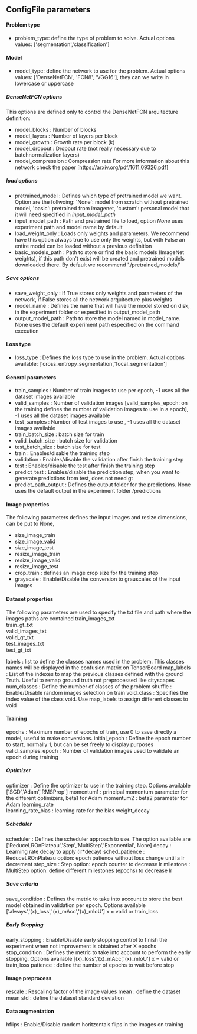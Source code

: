 ## ConfigFile parameters

#### Problem type
- problem_type: define the type of problem to solve. Actual options values: ['segmentation','classification']
#### Model
- model_type: define the network to use for the problem. Actual options values: ['DenseNetFCN', 'FCN8', 'VGG16'], they can we write in lowercase or uppercase
##### DenseNetFCN options ####
This options are defined only to control the DenseNetFCN arquitecture definition:
- model_blocks                : Number of blocks
- model_layers                : Number of layers per block
- model_growth                : Growth rate per block (k)
- model_dropout               : Dropout rate (not really necessary due to batchnormalization layers)
- model_compression           : Compression rate
For more information about this network check the paper [https://arxiv.org/pdf/1611.09326.pdf]
##### load options
- pretrained_model            : Defines which type of pretrained model we want. Option are the follwoing: 'None': model from scratch without pretrained model, 'basic': pretrained from imagenet, 'custom': personal model that it will need specified in _input_model_path_
- input_model_path            : Path and pretrained file to load, option _None_ uses experiment path and model name by default
- load_weight_only            : Loads only weights and parameters. We recommend have this option always true to use only the weights, but with False an entire model can be loaded without a previous definition
- basic_models_path           : Path to store or find the basic models (ImageNet weights), if this path don't exist will be created and pretrained models downloaded there. By default we recommend './pretrained_models/'
##### Save options
- save_weight_only            : If True stores only weights and parameters of the network, if False stores all the network arquitecture plus weights
- model_name                  : Defines the name that will have the model stored on disk, in the experiment folder or especified in output_model_path
- output_model_path           : Path to store the model named in model_name. None uses the default experiment path especified on the command execution

#### Loss type
- loss_type                   : Defines the loss type to use in the problem. Actual options available: ['cross_entropy_segmentation','focal_segmentation']

#### General parameters

- train_samples               : Number of train images to use per epoch, -1 uses all the dataset images available
- valid_samples               : Number of validation images [valid_samples_epoch: on the training defines the number of validation images to use in a epoch], -1 uses all the dataset images available
- test_samples                : Number of test images to use , -1 uses all the dataset images available
- train_batch_size            : batch size for train
- valid_batch_size            : batch size for validation
- test_batch_size             : batch size for test
- train                       : Enables/disable the training step
- validation                  : Enables/disable the validation after finish the training step
- test                        : Enables/disable the test after finish the training step
- predict_test                : Enables/disable the prediction step, when you want to generate predictions from test, does not need gt
- predict_path_output         : Defines the output folder for the predictions. None uses the default output in the experiment folder /predictions

#### Image properties
The following parameters defines the input images and resize dimensions, can be put to None, 
- size_image_train            
- size_image_valid             
- size_image_test              
- resize_image_train          
- resize_image_valid         
- resize_image_test           
- crop_train                  : defines an image crop size for the training step 
- grayscale                   : Enable/Disable the conversion to grauscales of the input images

#### Dataset properties
The following parameters are used to specify the txt file and path where the images paths are contained
train_images_txt            
train_gt_txt                
valid_images_txt            
valid_gt_txt                
test_images_txt             
test_gt_txt                 

labels                      : list to define the classes names used in the problem. This classes names will be displayed in the confusion matrix on TensorBoard
map_labels                  : List of the indexes to map the previous classes defined with the ground Truth. Useful to remap ground truth not preprocessed like cityscapes
num_classes                 : Define the number of classes of the problem
shuffle                     : Enable/Disable random images selection on train
void_class                  : Specifies the index value of the class void. Use map_labels to assign different classes to void

#### Training
epochs                      : Maximum number of epochs of train, use 0 to save directly a model, useful to make conversions.
initial_epoch               : Define the epoch number to start, normally 1, but can be set freely to display purposes
valid_samples_epoch         : Number of validation images used to validate an epoch during training

##### Optimizer
optimizer                   : Define the optimizer to use in the training step. Options available ['SGD','Adam','RMSProp']
momentum1                   : principal momentum parameter for the different optimizers, beta1 for Adam
momentum2                   : beta2 parameter for Adam
learning_rate               
learning_rate_bias          : learning rate for the bias
weight_decay                
##### Scheduler
scheduler                   : Defines the scheduler approach to use. The option available are ['ReduceLROnPlateau','Step','MultiStep','Exponential', None]
decay                       : Learning rate decay to apply (lr*decay)
sched_patience              : ReduceLROnPlateau option: epoch patience without loss change until a lr decrement
step_size                   : Step option: epoch counter to decrease lr
milestone                   : MultiStep option: define different milestones (epochs) to decrease lr
##### Save criteria
save_condition              : Defines the metric to take into account to store the best model obtained in validation per epoch. Options available ['always','(x)_loss','(x)_mAcc','(x)_mIoU'] x = valid or train_loss
##### Early Stopping
early_stopping              : Enable/Disable early stopping control to finish the experiment when not improvement is obtained after X epochs
stop_condition              : Defines the metric to take into account to perform the early stopping. Options available [(x)_loss','(x)_mAcc','(x)_mIoU'] x = valid or train_loss
patience                    : define the number of epochs to wait before stop

#### Image preprocess
rescale                     : Rescaling factor of the image values
mean                        : define the dataset mean
std                         : define the dataset standard deviation 

#### Data augmentation
hflips                      : Enable/Disable random horitzontals flips in the images on training